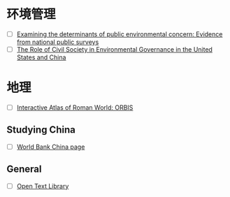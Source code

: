 # 环境管理

- [ ] [Examining the determinants of public environmental concern: Evidence from national public surveys](http://www.sciencedirect.com/science/article/pii/S1462901114000537)
- [ ] [The Role of Civil Society in Environmental Governance in the United States and China](http://papers.ssrn.com/sol3/papers.cfm?abstract_id=2471268)

# 地理

- [ ] [Interactive Atlas of Roman World: ORBIS](http://orbis.stanford.edu//)

## Studying China

- [ ] [World Bank China page](http://www.worldbank.org/en/country/china)

## General

- [ ] [Open Text Library](http://open.umn.edu/opentextbooks/)
